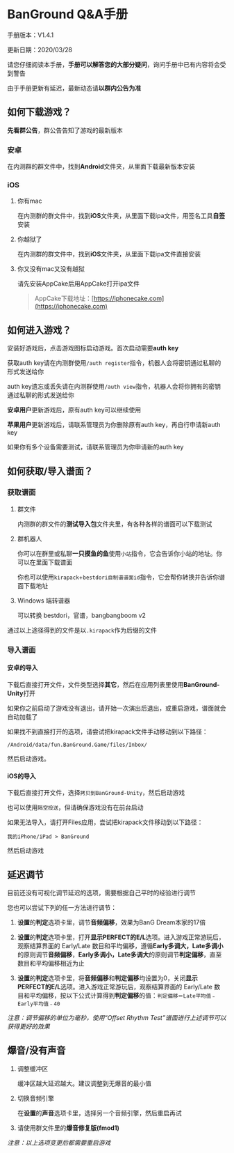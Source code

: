 # BanGround Q&A手册

手册版本：V1.4.1

更新日期：2020/03/28

请您仔细阅读本手册，**手册可以解答您的大部分疑问**，询问手册中已有内容将会受到警告

由于手册更新有延迟，最新动态请**以群内公告为准**

## 如何下载游戏？ 

**先看群公告**，群公告告知了游戏的最新版本

### 安卓

在内测群的群文件中，找到**Android**文件夹，从里面下载最新版本安装

### iOS

1. 你有mac

	在内测群的群文件中，找到**iOS**文件夹，从里面下载ipa文件，用签名工具**自签**安装

2. 你越狱了

	在内测群的群文件中，找到**iOS**文件夹，从里面下载ipa文件直接安装

3. 你又没有mac又没有越狱

	请先安装AppCake后用AppCake打开ipa文件

	> AppCake下载地址：[https://iphonecake.com](https://iphonecake.com)

## 如何进入游戏？

安装好游戏后，点击游戏图标启动游戏。首次启动需要**auth key**

获取auth key请在内测群使用`/auth register`指令，机器人会将密钥通过私聊的形式发送给你

auth key遗忘或丢失请在内测群使用`/auth view`指令，机器人会将你拥有的密钥通过私聊的形式发送给你

**安卓用户**更新游戏后，原有auth key可以继续使用

**苹果用户**更新游戏后，请联系管理员为你删除原有auth key，再自行申请新auth key

如果你有多个设备需要测试，请联系管理员为你申请新的auth key

## 如何获取/导入谱面？

### 获取谱面

1. 群文件

	内测群的群文件的**测试导入包**文件夹里，有各种各样的谱面可以下载测试

2. 群机器人

	你可以在群里或私聊**一只摸鱼的鱼**使用`小站`指令，它会告诉你小站的地址。你可以在里面下载谱面

	你也可以使用`kirapack`+`bestdori自制谱谱面id`指令，它会帮你转换并告诉你谱面下载地址

3. Windows 端转谱器

	可以转换 bestdori，官谱，bangbangboom v2

通过以上途径得到的文件是以`.kirapack`作为后缀的文件

### 导入谱面

#### 安卓的导入

下载后直接打开文件，文件类型选择**其它**，然后在应用列表里使用**BanGround-Unity**打开

如果你之前启动了游戏没有退出，请开始一次演出后退出，或重启游戏，谱面就会自动加载了

如果找不到直接打开的选项，请尝试把kirapack文件手动移动到以下路径：
```
/Android/data/fun.BanGround.Game/files/Inbox/
```
然后启动游戏。

#### iOS的导入

下载后直接打开文件，选择`拷贝到BanGround-Unity`，然后启动游戏

也可以使用`隔空投送`，但请确保游戏没有在前台启动

如果无法导入，请打开Files应用，尝试把kirapack文件移动到以下路径：
```
我的iPhone/iPad > BanGround
```
然后启动游戏

## 延迟调节

目前还没有可视化调节延迟的选项，需要根据自己平时的经验进行调节

您也可以尝试下列的任一方法进行调节：

1. **设置**的**判定**选项卡里，调节**音频偏移**，效果为BanG Dream本家的17倍

2. **设置**的**判定**选项卡里，打开**显示PERFECT的E/L**选项。进入游戏正常游玩后，观察结算界面的 Early/Late 数目和平均偏移，遵循**Early多调大，Late多调小**的原则调节**音频偏移**，**Early多调小，Late多调大**的原则调节**判定偏移**，直至数目和平均偏移相近为止

3. **设置**的**判定**选项卡里，将**音频偏移**和**判定偏移**均设置为0，关闭**显示 PERFECT的E/L**选项。进入游戏正常游玩后，观察结算界面的 Early/Late 数目和平均偏移，按以下公式计算得到**判定偏移**的值：`判定偏移＝Late平均值﹣Early平均值﹣40`

_注意：调节偏移的单位为毫秒，使用“Offset Rhythm Test”谱面进行上述调节可以获得更好的效果_

## 爆音/没有声音

1. 调整缓冲区

	缓冲区越大延迟越大。建议调整到无爆音的最小值

2. 切换音频引擎

	在**设置**的**声音**选项卡里，选择另一个音频引擎，然后重启再试

3. 请使用群文件里的**爆音修复版(fmod1)**

_注意：以上选项变更后都需要重启游戏_ 

